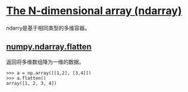 # [The N-dimensional array (ndarray)](https://docs.scipy.org/doc/numpy/reference/arrays.ndarray.html)

ndarry是基于相同类型的多维容器。

## [numpy.ndarray.flatten](https://docs.scipy.org/doc/numpy/reference/generated/numpy.ndarray.flatten.html)

返回将多维数组降为一维的数据。

```
>>> a = np.array([[1,2], [3,4]])
>>> a.flatten()
array([1, 2, 3, 4])
```
